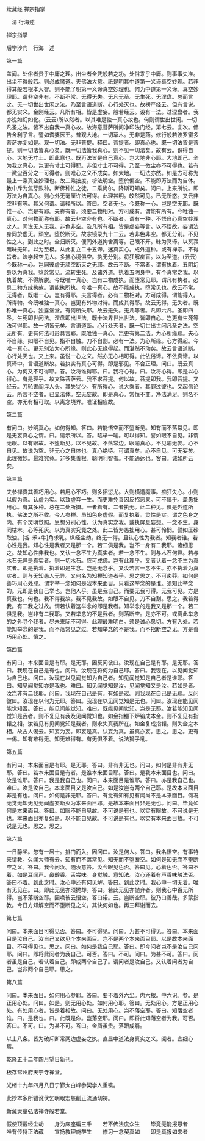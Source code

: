 续藏经   禅宗指掌  

　清 行海述  

禅宗指掌  

后学沙门　行海　述  

第一篇  

盖闻。处俗者贵乎中庸之理。出尘者全凭般若之功。处俗乖乎中庸。则事事失准。出尘不得般若。则必成魔道。夫佛法大意。祇是明其中道第一义谛真空妙理。若非得其般若根本大智。则不能了明第一义谛真空妙理也。何为中道第一义谛。真空妙理耶。谓非空非有。不断不常。无得无失。无凡无圣。无生死。无涅盘。总而言之。无一切世出世闲之法。乃至言语道断。心行处灭也。故楞严经云。但有言说。都无实义。金刚经云。凡所有相。皆是虚妄。般若经云。设有一法。过涅盘者。我亦说如幻如化。(云云)所以然者。以其唯是独一真心故也。何则谓世出世闲。一切凡圣之法。皆不出自我一真心故。故海意菩萨所问净印法门经。第七云。复次。佛告舍利子言。譬如耆婆医王。普观大地。一切草木。无非是药。修行般若波罗蜜多菩萨亦复如是。观一切法。无非菩提。释曰。菩提者。即真心也。既一切法皆是菩提。则一切法皆真心矣。既一切法皆我真心。则不见一切法矣。故有云。识得自心。大地无寸土。即此意也。既万法皆是自己真心。岂大地非心耶。大地即己。全为我之真心。岂更有寸土可得耶。非但寸土不可得。乃至一微尘亦不可得也。若有一微尘百分之一可得者。则唯心之义不成矣。如大地。一切法亦然。如是方可称为最上一乘真空妙理也。故二乘拙度。析法明空。堕於偏空。不能即万法而为自体。教中斥为焦芽败种。断佛种性之徒。二乘尚尔。降斯可知矣。问曰。上来所说。即万法为自真心。则心外无毫厘许法可得。此理甚明。皎然可见。已无所惑。又云非空非有等。其义何谓。请释所以。答曰。空者无也。今既称一心。岂是空无耶。既惟一心。岂是有耶。夫称有者。须要二物相对。方可成有。谓能有所有。今唯独一真心。对何物而称有耶。故云非空非有也。不断者。谓有一种。不悟自心真空妙理之人。闻说无人无我。非色非空。及凡所有相。皆是虚妄等言。以不悟故。妄谓法身同於虚无。顽空。堕於断灭。故宗镜录九十二云。若非色非空。都无分别。不见性之人。到此之时。全归断灭。便同外道拘舍离等。己眼不开。昧为冥谛。以冥寂暗昧无知。以为至极。从此复立二十五谛。迷真实心。成外道种。或有禅宗。不得旨者。法学起空见人。多拂心境俱空。执无分别。将狂解痴盲。以为至道。(云云)今既称一心。岂同彼虚无顽空断灭之无耶。故云不断。不常者。谓有执着。五阴幻身以为真我。堕於常见。流转生死。及诸外道。执着五阴身中。有个真常之我。以执着故。不得解脱。今既唯一真心。岂有二物成执。而堕常见耶。谓凡有执者。必具二物方成执故。谓能执所执。今唯一真心。故不能成执。堕常见也。故云不常。无得者。既唯一心。岂有得耶。夫言得者。必有二物相对。方可成得。谓能得人。所得物。今既唯独一真心。岂更有外物对待。而成其得耶。故云无得。无失者。既称唯一真心。独露堂堂。有何所失耶。故云无失。无凡等者。凡即六凡。圣即四圣。生死即世闲法。涅盘即出世法。既十法界世出世法。皆即自心。岂更有生死等法可得耶。故一切皆无矣。言语道断。心行处灭者。既一切世出世闲凡圣之法。空无所有。更有何法可形具言耶。既唯独一真心。岂更有第二法。为心所缘耶。夫心不自缘。如眼不自见。指不自触。刀不自割。必有一法。为心所缘。心方得起。今唯一真心。更无别法为心所缘。则此心无缘得起。而湛然不动矣。故云言语道断。心行处灭也。又上来。虽说一心之义。然亦无心相可得。此依俗谛。不依真谛。以真谛中。言语道断故。若执实有真心可得。即是邪见。不合正理。问曰。既云真心。为何又不可得耶。答。汝将谁得耶。曰。我将心得。曰。汝将心得。即是以心得心。有是理乎。故文殊菩萨云。我不求菩提。何以故。菩提即我。我即菩提。又经云。刀轮害阎浮人头。其失犹少。有所得心。说大乘者。其罪过彼也。又起信论云。所言不空者。已显法体。空无妄故。即是真心。常恒不变。净法满足。则名不空。亦无有相可取。以离念境界。唯证相应故。  

第二篇  

有问曰。妙明真心。如何得知。答曰。若能悟空而不堕断见。知有而不落常见。即是无妄真心之谓。曰。请示所以。答。略举一喻。可以得知。譬如眼不自见。非谓无眼。以有眼故。不堕断见。以不见故。不落常边。眼喻真心。不见喻无妄。心不自见。故说为空。非无心之自体也。真心绝待。可谓真矣。心不自见。可无妄矣。此理微妙。最难究竟。非多集善根。聪明利智者。不能通达也。客曰。诚如所云矣。  

第三篇  

夫参禅贵其善巧用心。若用心不巧。则多招愆尤。大则横遭魔事。痴狂失心。小则以假为真。认虚为实。以致虚弃一生。而更难免善因反招恶果。可不慎乎。盖愚拙用心。有其多种。总在二处所摄。一者着有。二者执无。此二种见。俱是外道所执。佛法之所不收。今人参禅。虽知色身虚假。而复执着。灵性是实。谓之色身之内。有个灵明觉照。思想分别心性。认为真实之我。或执屏息妄想。一念不生。身同枯木。心等死灰。以为真实究竟之处。此二皆为愚拙用心。甚可怜悯。譬如压砂取油。[谷-禾+牛]角求乳。纵经尘劫。终无一得。且认心性为我者。知我者谁。若心性是我。知心性是我者又是那一个。若二俱是我。岂不一身有二我耶。诸细思之。故知心性非我也。又认一念不生为真实者。若一念不生。则与木石何异。若与木石无异是真实者。则一切木石。应可成佛。岂有此理乎。又者认着一念不生为真实者。即是执着。执着即是生念。岂是无念乎。又汝若言一念不生。亦不执着为真实者。则与无知愚人无异。又何名为知禅知道者乎。思之思之。不可卤莽。如何是善巧用心处耶。谓才举一念如何是我本来面目。只看这举念的是谁。须知此举念的。元即是我自己举也。岂他人乎。虽是我自己。而要无我可得。无我可见。方是真我也。何也。我不得我故。我不见我故。如眼不自见。刀不自割。思之。我若得我。有二我之过故。谓若认着这举念的即是我者。知举念的是我又是那一个。若二俱是我。岂非有二我耶。又若举念的不是我者。则落断空。是亦不可。或离此举念的之外寻个我者。尽未来际不可得。此理最难明白。须是诚心恳切。方有入处。若能知举念的是我。而不落常见之过。若知举念的不是我。而不招断空之尤。方是善巧用心处。慎之。  

第四篇  

有问曰。本来面目是有耶。是无耶。因反问彼曰。汝现在自己是有耶。是无耶。答曰。我现在自己是有也。问曰。汝现在将何为自己耶。答曰。我现在。以见闻觉知为自己也。问曰。汝现在以见闻觉知为自己者。知见闻觉知是自己者是谁耶。答曰。知见闻觉知亦是我也。难曰。知见闻觉知是汝。见闻觉知又是汝。若如是者。汝岂非有二我耶。问曰。我现在自己是有。有如是过。则我现在自己是无耶。反问彼曰。汝现在以何为无耶。答曰。我现在以见闻觉知是无也。问曰。汝现在能见闻能觉知否。答曰。能见闻能觉知。难曰。既能见闻觉知。岂是无耶。汝若能知见闻觉知是我者。则不复见有我及见闻觉知也。如金指镮下炉镕成本金。则不复见有指镮之相。汝若见有见闻觉知是我者。则永失真我所在。如金复成指镮。则失金之本相。故古人偈云。知妄为妄。即妄是真。认妄为真。虽真亦妄。思之。思之。更有一偈。知有难得无。知无难得有。有无俱不着。说法狮子吼。  

第五篇  

有问曰。本来面目是有耶。是无耶。答曰。非有非无也。问曰。如何是非有非无耶。答曰。若本来面目是有者。是谁本来面目耶。答曰。是我本来面目也。问曰。汝是谁耶。答曰。我是我自己也。问曰。本来面目是谁耶。答曰。亦是我自己也。难曰。汝是汝自己。本来面目又是汝自己。如是汝岂有两个自己耶。是故本来面目非是有也。问曰。如何是非无耶。答曰。有觉有知有见有闻尚不是本来面目。何况无觉无知无见无闻虚妄断灭为本来面目耶。是故本来面目非是无也。问曰。毕竟如何是本来面目。答曰。如眼不能自见故。不可说是有也。以实有眼故。不可说是无也。本来面目亦复如是。以不能自见故。不可说是有也。以实有本来面目故。不可说是无也。思之。思之。  

第六篇  

一日静坐。忽有一居士。排门而入。因问曰。汝是何人。答曰。我名悟空。有事特来请教。久闻大师有云。知有而不落常见。知无而不堕断空。如何是知无而不堕断空之义。答曰。我今问汝。随汝意答。汝今眼见色否。答曰见。心着色否。答曰不着。如是耳闻声。鼻齅香。舌尝味。身觉触。意知法。汝心还着有声香味触法否。答曰不着。到此之时。汝心中还有何见解。答曰。到此之时。我心中一切无着。唯有无见在。曰。即此无见亦须抛却。答曰。若此无见亦抛弃者。则我心中百无所得。岂不落断空耶。因唤彼云悟空。答曰诺。云。岂断空耶。彼乃曰善哉。多蒙指教。今日方知解空而不堕断见之义。其快何如也。再三拜谢而去。  

第七篇  

问曰。本来面目可得见否。答曰。不可得见。问曰。为甚不可得见。答曰。本来面目是汝自己。汝自己又欲见个本来面目。岂不是两个本来面目耶。以是故本来面目。不可得见也。思之。问曰。如何是我自己耶。答曰。即今问者岂不是汝自己问耶。问曰。即将此问者为我自己。可否。答曰。不可。问曰。为甚不可。答曰。问者虽是自己。若认着自己。即成两个自己了。谓问者是汝自己。又认着问者为自己。岂非两个自己耶。思之。  

第八篇  

问曰。本来面目。如何用心参耶。答曰。要不着外六尘。内六根。中六识。参。是正用心处。问曰。如是。则无用心处。如何用心耶。答曰。无处用心。方是正用心处。有处用心者。皆是着相故。问曰。无处用心。岂不落空耶。答曰。知落空者谁。曰。是我也。曰。此既是你。岂落空耶。问曰。即将此知落空者为我。可否。答曰。不可。曰。为甚不可。答曰。金屑虽贵。落眼成翳。  

以上八条。皆为破斥断常两边虚妄之执。直显中道法身真实之义。阅者。宜细心焉。  

乾隆五十二年四月望日新刊。  

板存常州府天宁寺禅堂。  

光绪十九年四月八日宁鄞太白峰参契学人重镌。  

此抄本多所错讹伏乞明眼宏慈削正流通切祷。  

新藏天童弘法禅寺般若堂。  

假使顶戴经尘劫　　身为床座徧三千　　若不传法度众生　　毕竟无能报恩者　　唯有传持正法藏　　宣扬教理施群生　　修习一念契真如　　即是真报如来者  
